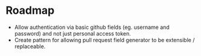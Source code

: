 # Roadmap

* Allow authentication via basic github fields (eg. username and password) and not just personal access token.
* Create pattern for allowing pull request field generator to be extensible / replaceable.